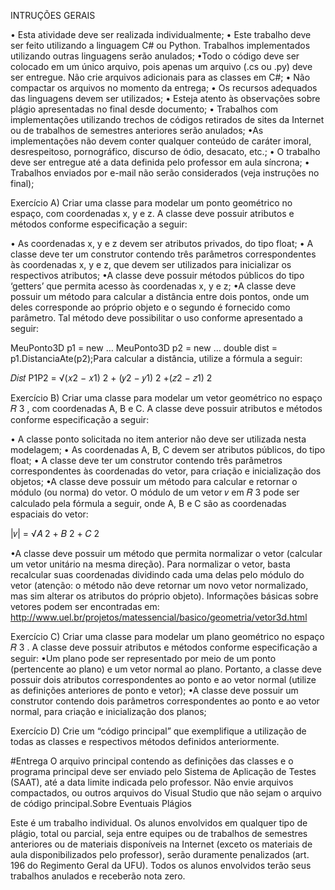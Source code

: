 INTRUÇÕES GERAIS

• Esta atividade deve ser realizada individualmente;
• Este trabalho deve ser feito utilizando a linguagem C# ou Python. Trabalhos
implementados utilizando outras linguagens serão anulados;
•Todo o código deve ser colocado em um único arquivo, pois apenas um arquivo (.cs
ou .py) deve ser entregue. Não crie arquivos adicionais para as classes em C#;
• Não compactar os arquivos no momento da entrega;
• Os recursos adequados das linguagens devem ser utilizados;
• Esteja atento às observações sobre plágio apresentadas no final desde documento;
• Trabalhos com implementações utilizando trechos de códigos retirados de sites da
Internet ou de trabalhos de semestres anteriores serão anulados;
•As implementações não devem conter qualquer conteúdo de caráter imoral,
desrespeitoso, pornográfico, discurso de ódio, desacato, etc.;
• O trabalho deve ser entregue até a data definida pelo professor em aula síncrona;
• Trabalhos enviados por e-mail não serão considerados (veja instruções no final);

Exercício A) Criar uma classe para modelar um ponto geométrico no espaço, com
coordenadas x, y e z. A classe deve possuir atributos e métodos conforme especificação a
seguir:

• As coordenadas x, y e z devem ser atributos privados, do tipo float;
• A classe deve ter um construtor contendo três parâmetros correspondentes às
coordenadas x, y e z, que devem ser utilizados para inicializar os respectivos
atributos;
•A classe deve possuir métodos públicos do tipo ‘getters’ que permita acesso às
coordenadas x, y e z;
•A classe deve possuir um método para calcular a distância entre dois pontos, onde
um deles corresponde ao próprio objeto e o segundo é fornecido como parâmetro.
Tal método deve possibilitar o uso conforme apresentado a seguir:

MeuPonto3D p1 = new …
MeuPonto3D p2 = new …
double dist = p1.DistanciaAte(p2);Para calcular a distância, utilize a fórmula a seguir:

𝐷𝑖𝑠𝑡 P1P2 = √(𝑥2 − 𝑥1) 2 + (𝑦2 − 𝑦1) 2 +(𝑧2 − 𝑧1) 2


Exercício B) Criar uma classe para modelar um vetor geométrico no espaço 𝑅 3 , com
coordenadas A, B e C. A classe deve possuir atributos e métodos conforme especificação a
seguir:

• A classe ponto solicitada no item anterior não deve ser utilizada nesta modelagem;
• As coordenadas A, B, C devem ser atributos públicos, do tipo float;
• A classe deve ter um construtor contendo três parâmetros correspondentes às
coordenadas do vetor, para criação e inicialização dos objetos;
•A classe deve possuir um método para calcular e retornar o módulo (ou norma) do
vetor. O módulo de um vetor 𝑣 em 𝑅 3 pode ser calculado pela fórmula a seguir, onde
A, B e C são as coordenadas espaciais do vetor:

|𝑣| = √𝐴 2 + 𝐵 2 + 𝐶 2

•A classe deve possuir um método que permita normalizar o vetor (calcular um vetor
unitário na mesma direção). Para normalizar o vetor, basta recalcular suas
coordenadas dividindo cada uma delas pelo módulo do vetor (atenção: o método não
deve retornar um novo vetor normalizado, mas sim alterar os atributos do próprio
objeto). Informações básicas sobre vetores podem ser encontradas em:
http://www.uel.br/projetos/matessencial/basico/geometria/vetor3d.html


Exercício C) Criar uma classe para modelar um plano geométrico no espaço 𝑅 3 . A classe
deve possuir atributos e métodos conforme especificação a seguir:
•Um plano pode ser representado por meio de um ponto (pertencente ao plano) e um
vetor normal ao plano. Portanto, a classe deve possuir dois atributos correspondentes
ao ponto e ao vetor normal (utilize as definições anteriores de ponto e vetor);
•A classe deve possuir um construtor contendo dois parâmetros correspondentes ao
ponto e ao vetor normal, para criação e inicialização dos planos;


Exercício D) Crie um “código principal” que exemplifique a utilização de todas as classes e
respectivos métodos definidos anteriormente.

#Entrega
O arquivo principal contendo as definições das classes e o programa principal deve ser
enviado pelo Sistema de Aplicação de Testes (SAAT), até a data limite indicada pelo
professor. Não envie arquivos compactados, ou outros arquivos do Visual Studio que não
sejam o arquivo de código principal.Sobre Eventuais Plágios


Este é um trabalho individual. Os alunos envolvidos em qualquer tipo de plágio, total ou
parcial, seja entre equipes ou de trabalhos de semestres anteriores ou de materiais
disponíveis na Internet (exceto os materiais de aula disponibilizados pelo professor), serão
duramente penalizados (art. 196 do Regimento Geral da UFU). Todos os alunos envolvidos
terão seus trabalhos anulados e receberão nota zero.
